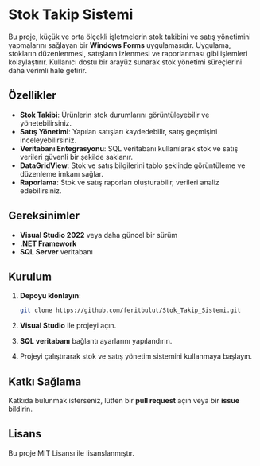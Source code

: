 
# Stok Takip Sistemi

Bu proje, küçük ve orta ölçekli işletmelerin stok takibini ve satış yönetimini yapmalarını sağlayan bir **Windows Forms** uygulamasıdır. Uygulama, stokların düzenlenmesi, satışların izlenmesi ve raporlanması gibi işlemleri kolaylaştırır. Kullanıcı dostu bir arayüz sunarak stok yönetimi süreçlerini daha verimli hale getirir.

## Özellikler
- **Stok Takibi**: Ürünlerin stok durumlarını görüntüleyebilir ve yönetebilirsiniz.
- **Satış Yönetimi**: Yapılan satışları kaydedebilir, satış geçmişini inceleyebilirsiniz.
- **Veritabanı Entegrasyonu**: SQL veritabanı kullanılarak stok ve satış verileri güvenli bir şekilde saklanır.
- **DataGridView**: Stok ve satış bilgilerini tablo şeklinde görüntüleme ve düzenleme imkanı sağlar.
- **Raporlama**: Stok ve satış raporları oluşturabilir, verileri analiz edebilirsiniz.

## Gereksinimler
- **Visual Studio 2022** veya daha güncel bir sürüm
- **.NET Framework**
- **SQL Server** veritabanı

## Kurulum
1. **Depoyu klonlayın**:
   ```bash
   git clone https://github.com/feritbulut/Stok_Takip_Sistemi.git
   ```

2. **Visual Studio** ile projeyi açın.

3. **SQL veritabanı** bağlantı ayarlarını yapılandırın.

4. Projeyi çalıştırarak stok ve satış yönetim sistemini kullanmaya başlayın.

## Katkı Sağlama
Katkıda bulunmak isterseniz, lütfen bir **pull request** açın veya bir **issue** bildirin.

## Lisans
Bu proje MIT Lisansı ile lisanslanmıştır.
